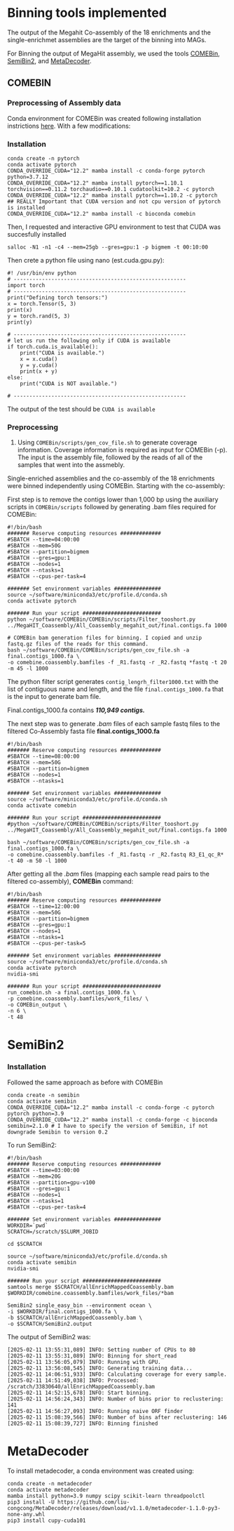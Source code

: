 # Binning tools implemented 
The output of the Megahit Co-assembly of the 18 enrichments and the single-enrichmet assemblies are the target of the binning into MAGs.

For Binning the output of MegaHit assembly, we used the tools [COMEBin](https://github.com/ziyewang/COMEBin), [SemiBin2](https://github.com/BigDataBiology/SemiBin), and [MetaDecoder](https://github.com/liu-congcong/MetaDecoder).

## COMEBIN
### Preprocessing of Assembly data
Conda environment for COMEBin was created following installation instrictions [here](https://github.com/ziyewang/COMEBin). With a few modifications:

### Installation
```
conda create -n pytorch
conda activate pytorch
CONDA_OVERRIDE_CUDA="12.2" mamba install -c conda-forge pytorch python=3.7.12
CONDA_OVERRIDE_CUDA="12.2" mamba install pytorch==1.10.1 torchvision==0.11.2 torchaudio==0.10.1 cudatoolkit=10.2 -c pytorch
CONDA_OVERRIDE_CUDA="12.2" mamba install pytorch==1.10.2 -c pytorch  ## REALLY Important that CUDA version and not cpu version of pytorch is installed
CONDA_OVERRIDE_CUDA="12.2" mamba install -c bioconda comebin
```

Then, I requested and interactive GPU environment to test that CUDA was succesfully installed
```
salloc -N1 -n1 -c4 --mem=25gb --gres=gpu:1 -p bigmem -t 00:10:00
```

Then crete a python file using nano (est.cuda.gpu.py):

```
#! /usr/bin/env python 
# -------------------------------------------------------
import torch
# -------------------------------------------------------
print("Defining torch tensors:")
x = torch.Tensor(5, 3)
print(x)
y = torch.rand(5, 3)
print(y)

# -------------------------------------------------------
# let us run the following only if CUDA is available
if torch.cuda.is_available():
    print("CUDA is available.")
    x = x.cuda()
    y = y.cuda()
    print(x + y)
else:
    print("CUDA is NOT available.")

# -------------------------------------------------------
```

The output of the test should be ```CUDA is available```

### Preprocessing

1. Using `COMEBin/scripts/gen_cov_file.sh` to generate coverage information. Coverage information is required as input for COMEBin (-p). The input is the assembly file, followed by the reads of all of the samples that went into the assmebly.

Single-enriched assemblies and the co-assembly of the 18 enrichments were binned independently using COMEBin. Starting with the co-assembly:

First step is to remove the contigs lower than 1,000 bp using the auxiliary scripts in `COMEBin/scripts` followed by generating .bam files required for COMEBin:

```
#!/bin/bash
####### Reserve computing resources #############
#SBATCH --time=04:00:00
#SBATCH --mem=50G
#SBATCH --partition=bigmem
#SBATCH --gres=gpu:1
#SBATCH --nodes=1
#SBATCH --ntasks=1
#SBATCH --cpus-per-task=4

####### Set environment variables ###############
source ~/software/miniconda3/etc/profile.d/conda.sh
conda activate pytorch

####### Run your script #########################
python ~/software/COMEBin/COMEBin/scripts/Filter_tooshort.py ../MegaHIT_Coassembly/All_Coassembly_megahit_out/final.contigs.fa 1000

# COMEBin bam generation files for binning. I copied and unzip fastq.gz files of the reads for this command.
bash ~/software/COMEBin/COMEBin/scripts/gen_cov_file.sh -a final.contigs_1000.fa \
-o comebine.coassembly.bamfiles -f _R1.fastq -r _R2.fastq *fastq -t 20 -m 45 -l 1000

```

The python filter script generates `contig_lengrh_filter1000.txt` with the list of contiguous name and length, and the file `final.contigs_1000.fa` that is the input to generate bam file.

Final.contigs_1000.fa contains ***110,949 contigs.***

The next step was to generate *.bam* files of each sample fastq files to the filtered Co-Assembly fasta file **final.contigs_1000.fa**

```
#!/bin/bash
####### Reserve computing resources #############
#SBATCH --time=08:00:00
#SBATCH --mem=50G
#SBATCH --partition=bigmem
#SBATCH --nodes=1
#SBATCH --ntasks=1

####### Set environment variables ###############
source ~/software/miniconda3/etc/profile.d/conda.sh
conda activate comebin

####### Run your script #########################
#python ~/software/COMEBin/COMEBin/scripts/Filter_tooshort.py ../MegaHIT_Coassembly/All_Coassembly_megahit_out/final.contigs.fa 1000

bash ~/software/COMEBin/COMEBin/scripts/gen_cov_file.sh -a final.contigs_1000.fa \
-o comebine.coassembly.bamfiles -f _R1.fastq -r _R2.fastq R3_E1_qc_R* -t 40 -m 50 -l 1000
```

After getting all the *.bam* files (mapping each sample read pairs to the filtered co-assembly), **COMEBin** command:

```
#!/bin/bash
####### Reserve computing resources #############
#SBATCH --time=12:00:00
#SBATCH --mem=50G
#SBATCH --partition=bigmem
#SBATCH --gres=gpu:1
#SBATCH --nodes=1
#SBATCH --ntasks=1
#SBATCH --cpus-per-task=5

####### Set environment variables ###############
source ~/software/miniconda3/etc/profile.d/conda.sh
conda activate pytorch
nvidia-smi

####### Run your script #########################
run_comebin.sh -a final.contigs_1000.fa \
-p comebine.coassembly.bamfiles/work_files/ \
-o COMEBin_output \
-n 6 \
-t 48
```


# SemiBin2

### Installation
Followed the same approach as before with COMEBin

```
conda create -n semibin
conda activate semibin
CONDA_OVERRIDE_CUDA="12.2" mamba install -c conda-forge -c pytorch pytorch python=3.9
CONDA_OVERRIDE_CUDA="12.2" mamba install -c conda-forge -c bioconda semibin=2.1.0 # I have to specify the version of SemiBin, if not downgrade Semibin to version 0.2
```
To run SemiBin2:
```
#!/bin/bash
####### Reserve computing resources #############
#SBATCH --time=03:00:00
#SBATCH --mem=20G
#SBATCH --partition=gpu-v100
#SBATCH --gres=gpu:1
#SBATCH --nodes=1
#SBATCH --ntasks=1
#SBATCH --cpus-per-task=4

####### Set environment variables ###############
WORKDIR=`pwd`
SCRATCH=/scratch/$SLURM_JOBID

cd $SCRATCH

source ~/software/miniconda3/etc/profile.d/conda.sh
conda activate semibin
nvidia-smi

####### Run your script #########################
samtools merge $SCRATCH/allEnrichMappedCoassembly.bam $WORKDIR/comebine.coassembly.bamfiles/work_files/*bam

SemiBin2 single_easy_bin --environment ocean \
-i $WORKDIR/final.contigs_1000.fa \
-b $SCRATCH/allEnrichMappedCoassembly.bam \
-o $SCRATCH/SemiBin2.output
```

The output of SemiBin2 was:

```
[2025-02-11 13:55:31,089] INFO: Setting number of CPUs to 80
[2025-02-11 13:55:31,089] INFO: Binning for short_read
[2025-02-11 13:56:05,079] INFO: Running with GPU.
[2025-02-11 13:56:08,545] INFO: Generating training data...
[2025-02-11 14:06:51,933] INFO: Calculating coverage for every sample.
[2025-02-11 14:51:49,038] INFO: Processed: /scratch/33830640/allEnrichMappedCoassembly.bam
[2025-02-11 14:52:15,678] INFO: Start binning.
[2025-02-11 14:56:24,343] INFO: Number of bins prior to reclustering: 141
[2025-02-11 14:56:27,093] INFO: Running naive ORF finder
[2025-02-11 15:08:39,566] INFO: Number of bins after reclustering: 146
[2025-02-11 15:08:39,727] INFO: Binning finished
```


# MetaDecoder

To install metadecoder, a conda environment was created using:

```
conda create -n metadecoder
conda activate metadecoder
mamba install python=3.9 numpy scipy scikit-learn threadpoolctl
pip3 install -U https://github.com/liu-congcong/MetaDecoder/releases/download/v1.1.0/metadecoder-1.1.0-py3-none-any.whl
pip3 install cupy-cuda101
```







